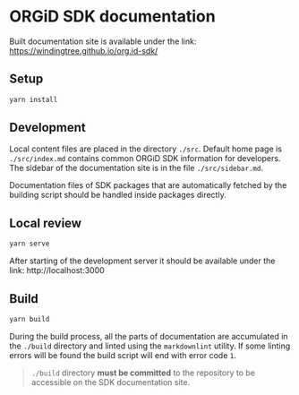 # ORGiD SDK documentation
Built documentation site is available under the link: https://windingtree.github.io/org.id-sdk/

## Setup

```bash
yarn install
```

## Development

Local content files are placed in the directory `./src`.
Default home page is `./src/index.md` contains common ORGiD SDK information for developers.
The sidebar of the documentation site is in the file `./src/sidebar.md`.

Documentation files of SDK packages that are automatically fetched by the building script should be handled inside packages directly.

## Local review

```bash
yarn serve
```

After starting of the development server it should be available under the link: http://localhost:3000

## Build

```bash
yarn build
```

During the build process, all the parts of documentation are accumulated in the `./build` directory and linted using the `markdownlint` utility. If some linting errors will be found the build script will end with error code `1`.

> `./build` directory **must be committed** to the repository to be accessible on the SDK documentation site.
